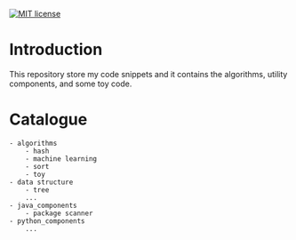 [![MIT license](https://img.shields.io/badge/License-MIT-blue.svg)](https://lbesson.mit-license.org/)

# Introduction
This repository store my code snippets and it contains the algorithms, utility components, and some toy code.

# Catalogue

```
- algorithms
    - hash
    - machine learning
    - sort
    - toy
- data structure
    - tree
    ...
- java_components
    - package scanner
- python_components
    ...
```
